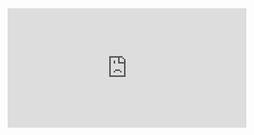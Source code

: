 <div style="position:relative;padding-bottom:48%; margin:10px">
    <iframe src="https://www.youtube.com/embed/8NpTWyaK-Uo?start=0" frameborder="0" allow="accelerometer; autoplay; encrypted-media; gyroscope; picture-in-picture" allowfullscreen 
    	style="position:absolute;width:100%;height:100%;"></iframe>
</div>
